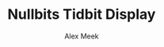 ---
layout: post
title: Nullbits Tidbit Display
author: Alex Meek
categories: 3dprinting
image: keyboard_oled_fit_unpainted_1.jpg
---